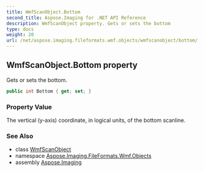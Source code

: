 ```yaml
---
title: WmfScanObject.Bottom
second_title: Aspose.Imaging for .NET API Reference
description: WmfScanObject property. Gets or sets the bottom
type: docs
weight: 20
url: /net/aspose.imaging.fileformats.wmf.objects/wmfscanobject/bottom/
---
```

## WmfScanObject.Bottom property

Gets or sets the bottom.

```csharp
public int Bottom { get; set; }
```

### Property Value

The vertical (y-axis) coordinate, in logical units, of the bottom scanline.

### See Also

* class [WmfScanObject](../)
* namespace [Aspose.Imaging.FileFormats.Wmf.Objects](../../wmfscanobject/)
* assembly [Aspose.Imaging](../../../)


